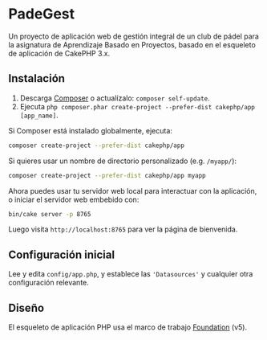 # PadeGest
Un proyecto de aplicación web de gestión integral de un club de pádel para la asignatura de Aprendizaje Basado en Proyectos, basado en el esqueleto de aplicación de CakePHP 3.x.

## Instalación

1. Descarga [Composer](https://getcomposer.org/doc/00-intro.md) o actualízalo: `composer self-update`.
2. Ejecuta `php composer.phar create-project --prefer-dist cakephp/app [app_name]`.

Si Composer está instalado globalmente, ejecuta:

```bash
composer create-project --prefer-dist cakephp/app
```

Si quieres usar un nombre de directorio personalizado (e.g. `/myapp/`):

```bash
composer create-project --prefer-dist cakephp/app myapp
```

Ahora puedes usar tu servidor web local para interactuar con la aplicación, o iniciar
el servidor web embebido con:

```bash
bin/cake server -p 8765
```

Luego visita `http://localhost:8765` para ver la página de bienvenida.

## Configuración inicial

Lee y edita `config/app.php`, y establece las `'Datasources'` y cualquier
otra configuración relevante.

## Diseño

El esqueleto de aplicación PHP usa el marco de trabajo [Foundation](http://foundation.zurb.com/)
(v5).
